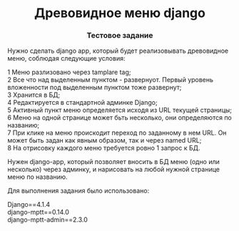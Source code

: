 <h1 align="center"> Древовидное меню django</h1>
<h3 align="center">Тестовое задание</h3>

Нужно сделать django арp, который будет реализовывать древовидное меню, соблюдая
следующие условия:

1 Меню разлизовано через tamplare tag;  
2 Все что над выделенным пунктом - развернуот. Первый уровень вложенности под
выделенным пунктом тоже развернут;  
3 Хранится в БД;  
4 Редактируется в стандартной админке Django;  
5 Активный пункт меню определяется исходя из URL текущей страницы;  
6 Меню на одной странице может бьть несколько, они определяются по названию;  
7 При клике на меню проискодит переход по заданному в нем URL. Он может быть задан как
явным образом, так и через named URL;  
8 На отрисовку каждого меню требуется ровно 1 запрос к БД.  

Нужен django-арp, который позволяет вносить в БД меню (одно или несколько) через
админку, и нарисовать на любой нужной странице меню по названию.

Для выполнения задания было использовано:

Django==4.1.4  
django-mptt==0.14.0  
django-mptt-admin==2.3.0  

